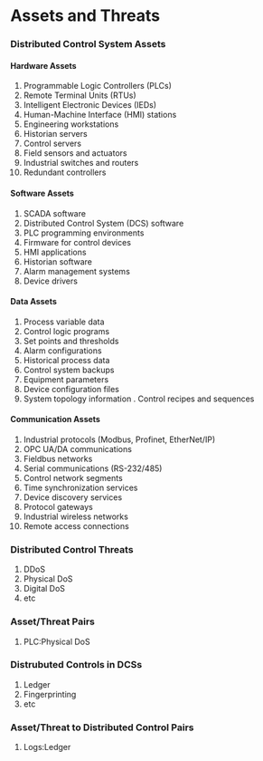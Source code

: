 # Assets and Threats

### Distributed Control System Assets

#### Hardware Assets
  1. Programmable Logic Controllers (PLCs)
  2. Remote Terminal Units (RTUs)
  3. Intelligent Electronic Devices (IEDs)
  4. Human-Machine Interface (HMI) stations
  5. Engineering workstations
  6. Historian servers
  7. Control servers
  8. Field sensors and actuators
  9. Industrial switches and routers
  10. Redundant controllers

#### Software Assets
  1. SCADA software
  2. Distributed Control System (DCS) software
  3. PLC programming environments
  4. Firmware for control devices
  5. HMI applications
  6. Historian software
  7. Alarm management systems
  8. Device drivers

#### Data Assets
  1. Process variable data
  2. Control logic programs
  3. Set points and thresholds
  4. Alarm configurations
  5. Historical process data
  6. Control system backups
  7. Equipment parameters
  8. Device configuration files
  9. System topology information
     . Control recipes and sequences

#### Communication Assets
  1. Industrial protocols (Modbus, Profinet, EtherNet/IP)
  2. OPC UA/DA communications
  3. Fieldbus networks
  4. Serial communications (RS-232/485)
  5. Control network segments
  6. Time synchronization services
  7. Device discovery services
  8. Protocol gateways
  9. Industrial wireless networks
  10. Remote access connections

### Distributed Control Threats

1. DDoS
2. Physical DoS
3. Digital DoS
4. etc

### Asset/Threat Pairs

1. PLC:Physical DoS

### Distrubuted Controls in DCSs

1. Ledger
2. Fingerprinting
3. etc

### Asset/Threat to Distributed Control Pairs

1. Logs:Ledger
